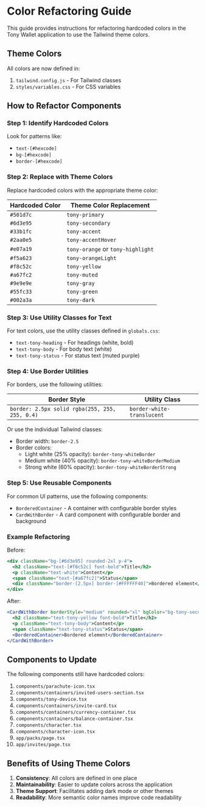 # Color Refactoring Guide

This guide provides instructions for refactoring hardcoded colors in the Tony Wallet application to use the Tailwind theme colors.

## Theme Colors

All colors are now defined in:

1. `tailwind.config.js` - For Tailwind classes
2. `styles/variables.css` - For CSS variables

## How to Refactor Components

### Step 1: Identify Hardcoded Colors

Look for patterns like:

- `text-[#hexcode]`
- `bg-[#hexcode]`
- `border-[#hexcode]`

### Step 2: Replace with Theme Colors

Replace hardcoded colors with the appropriate theme color:

| Hardcoded Color | Theme Color Replacement           |
| --------------- | --------------------------------- |
| `#501d7c`       | `tony-primary`                    |
| `#6d3e95`       | `tony-secondary`                  |
| `#33b1fc`       | `tony-accent`                     |
| `#2aa0e5`       | `tony-accentHover`                |
| `#e07a19`       | `tony-orange` or `tony-highlight` |
| `#f5a623`       | `tony-orangeLight`                |
| `#f8c52c`       | `tony-yellow`                     |
| `#a67fc2`       | `tony-muted`                      |
| `#9e9e9e`       | `tony-gray`                       |
| `#55fc33`       | `tony-green`                      |
| `#002a3a`       | `tony-dark`                       |

### Step 3: Use Utility Classes for Text

For text colors, use the utility classes defined in `globals.css`:

- `text-tony-heading` - For headings (white, bold)
- `text-tony-body` - For body text (white)
- `text-tony-status` - For status text (muted purple)

### Step 4: Use Border Utilities

For borders, use the following utilities:

| Border Style                                   | Utility Class              |
| ---------------------------------------------- | -------------------------- |
| `border: 2.5px solid rgba(255, 255, 255, 0.4)` | `border-white-translucent` |

Or use the individual Tailwind classes:

- Border width: `border-2.5`
- Border colors:
  - Light white (25% opacity): `border-tony-whiteBorder`
  - Medium white (40% opacity): `border-tony-whiteBorderMedium`
  - Strong white (60% opacity): `border-tony-whiteBorderStrong`

### Step 5: Use Reusable Components

For common UI patterns, use the following components:

- `BorderedContainer` - A container with configurable border styles
- `CardWithBorder` - A card component with configurable border and background

### Example Refactoring

Before:

```jsx
<div className="bg-[#6d3e95] rounded-2xl p-4">
  <h2 className="text-[#f8c52c] font-bold">Title</h2>
  <p className="text-white">Content</p>
  <span className="text-[#a67fc2]">Status</span>
  <div className="border-[2.5px] border-[#FFFFFF40]">Bordered element</div>
</div>
```

After:

```jsx
<CardWithBorder borderStyle="medium" rounded="xl" bgColor="bg-tony-secondary">
  <h2 className="text-tony-yellow font-bold">Title</h2>
  <p className="text-tony-body">Content</p>
  <span className="text-tony-status">Status</span>
  <BorderedContainer>Bordered element</BorderedContainer>
</CardWithBorder>
```

## Components to Update

The following components still have hardcoded colors:

1. `components/parachute-icon.tsx`
2. `components/containers/invited-users-section.tsx`
3. `components/tony-device.tsx`
4. `components/containers/invite-card.tsx`
5. `components/containers/currency-container.tsx`
6. `components/containers/balance-container.tsx`
7. `components/character.tsx`
8. `components/character-icon.tsx`
9. `app/packs/page.tsx`
10. `app/invites/page.tsx`

## Benefits of Using Theme Colors

1. **Consistency**: All colors are defined in one place
2. **Maintainability**: Easier to update colors across the application
3. **Theme Support**: Facilitates adding dark mode or other themes
4. **Readability**: More semantic color names improve code readability
